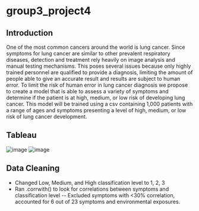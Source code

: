 # group3_project4

## Introduction
One of the most common cancers around the world is lung cancer. Since symptoms 
for lung cancer are similar to other prevalent respiratory diseases, detection and 
treatment rely heavily on image analysis and manual testing mechanisms. This 
poses several issues because only highly trained personnel are qualified to provide
a diagnosis, limiting the amount of people able to give an accurate result and 
results are subject to human error. To limit the risk of human error in lung cancer 
diagnosis we propose to create a model that is able to assess a variety of symptoms
and determine if the patient is at high, medium, or low risk of developing lung 
cancer. This model will be trained using a csv containing 1,000 patients with a range 
of ages and symptoms presenting a level of high, medium, or low risk of lung cancer
development. 

## Tableau
![image](https://github.com/DavidsonRCan2/group3_project4/assets/119651909/1c96f1f1-c5b3-41a6-a712-dcc6875eb429)
![image](https://github.com/DavidsonRCan2/group3_project4/assets/119651909/efe37e62-3596-4324-9095-27354c92546a)

## Data Cleaning
- Changed Low, Medium, and High classification level to 1, 2, 3
- Ran .corrwith() to look for correlations between symptoms and classification level
-- Excluded symptoms with <30% correlation, accounted for 6 out of 23 symptoms and environmental exposures.








